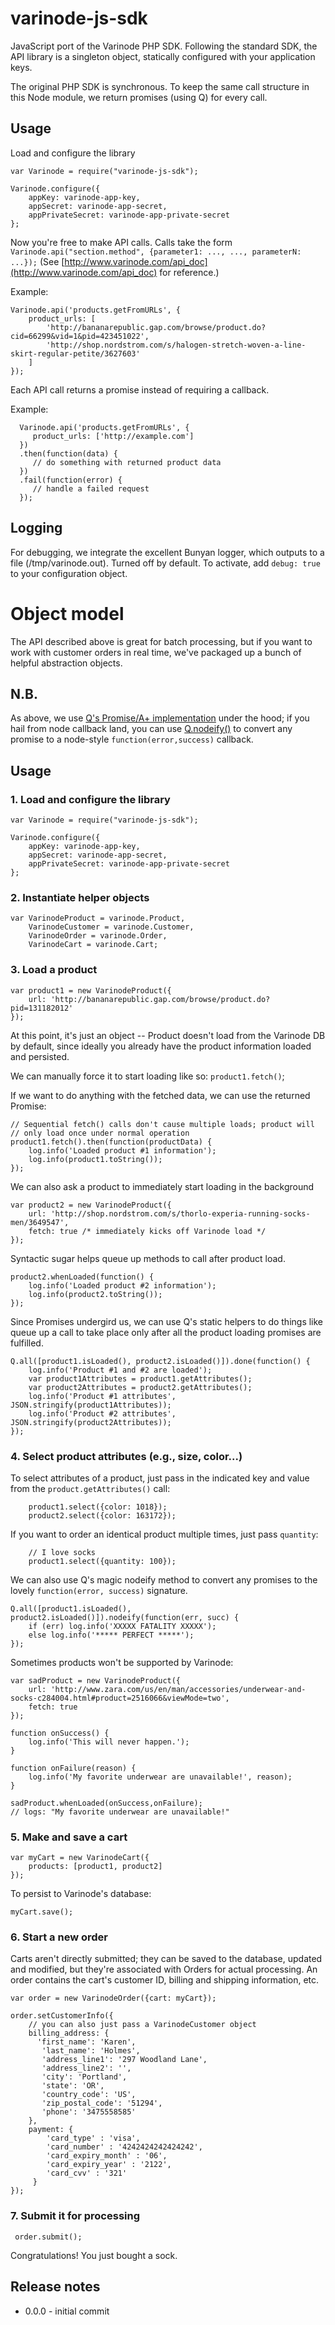 varinode-js-sdk
===============

JavaScript port of the Varinode PHP SDK. Following the standard SDK, the API library is a singleton object, statically configured with your application keys.

The original PHP SDK is synchronous. To keep the same call structure in this Node module, we return promises (using Q) for every call.

Usage
-----

Load and configure the library 



	var Varinode = require("varinode-js-sdk");
	
	Varinode.configure({
    	appKey: varinode-app-key,
        appSecret: varinode-app-secret,
    	appPrivateSecret: varinode-app-private-secret
    };
    
Now you're free to make API calls. Calls take the form `Varinode.api("section.method", {parameter1: ..., ..., parameterN: ...});` (See [http://www.varinode.com/api_doc](http://www.varinode.com/api_doc) for reference.)
     
Example:

	Varinode.api('products.getFromURLs', {
    	product_urls: [
     		'http://bananarepublic.gap.com/browse/product.do?cid=66299&vid=1&pid=423451022',
            'http://shop.nordstrom.com/s/halogen-stretch-woven-a-line-skirt-regular-petite/3627603'
        ]
    });
     
Each API call returns a promise instead of requiring a callback.

Example:

      Varinode.api('products.getFromURLs', {
         product_urls: ['http://example.com']
      })
      .then(function(data) {
         // do something with returned product data
      })
      .fail(function(error) {
         // handle a failed request
      });
     

Logging
-------
For debugging, we integrate the excellent Bunyan logger, which outputs to a file (/tmp/varinode.out). Turned off by default. To activate, add `debug: true` to your configuration object.


Object model
============

The API described above is great for batch processing, but if you want to work with customer orders in real time, we've packaged up a bunch of helpful abstraction objects.

N.B.
----
As above, we use [Q's Promise/A+ implementation](https://github.com/kriskowal/q) under the hood; if you hail from node callback land, you can use [Q.nodeify()](https://github.com/kriskowal/q/wiki/API-Reference#promisenodeifycallback) to convert any promise to a node-style `function(error,success)` callback.

Usage
-----

### 1. Load and configure the library

    var Varinode = require("varinode-js-sdk");

    Varinode.configure({
        appKey: varinode-app-key,
        appSecret: varinode-app-secret,
        appPrivateSecret: varinode-app-private-secret
    };


### 2. Instantiate helper objects

	var VarinodeProduct = varinode.Product,
    	VarinodeCustomer = varinode.Customer,
    	VarinodeOrder = varinode.Order,
    	VarinodeCart = varinode.Cart;

### 3. Load a product

	var product1 = new VarinodeProduct({
    	url: 'http://bananarepublic.gap.com/browse/product.do?pid=131182012'
	});

At this point, it's just an object -- Product doesn't load from the Varinode DB by default, since ideally you already have the product information loaded and persisted.

We can manually force it to start loading like so:
`product1.fetch()`;

If we want to do anything with the fetched data, we can use the returned Promise:

	// Sequential fetch() calls don't cause multiple loads; product will 
	// only load once under normal operation 
	product1.fetch().then(function(productData) {
    	log.info('Loaded product #1 information');
    	log.info(product1.toString());
	});
	
We can also ask a product to immediately start loading in the background
	
	var product2 = new VarinodeProduct({
    	url: 'http://shop.nordstrom.com/s/thorlo-experia-running-socks-men/3649547',
    	fetch: true /* immediately kicks off Varinode load */
	});

Syntactic sugar helps queue up methods to call after product load.

	product2.whenLoaded(function() {
    	log.info('Loaded product #2 information');
    	log.info(product2.toString());
	});

Since Promises undergird us, we can use Q's static helpers to do things like queue up a call to take place only after all the product loading promises are fulfilled.

	Q.all([product1.isLoaded(), product2.isLoaded()]).done(function() {
	    log.info('Product #1 and #2 are loaded');
	    var product1Attributes = product1.getAttributes();
    	var product2Attributes = product2.getAttributes();
	    log.info('Product #1 attributes', JSON.stringify(product1Attributes));
	    log.info('Product #2 attributes', JSON.stringify(product2Attributes));
	});
	
### 4. Select product attributes (e.g., size, color...)

To select attributes of a product, just pass in the indicated key and value from the `product.getAttributes()` call:

    	product1.select({color: 1018});
   		product2.select({color: 163172});
   		
If you want to order an identical product multiple times, just pass `quantity`:

		// I love socks
    	product1.select({quantity: 100});

We can also use Q's magic nodeify method to convert any promises to the lovely `function(error, success)` signature.

	Q.all([product1.isLoaded(), product2.isLoaded()]).nodeify(function(err, succ) {
    	if (err) log.info('XXXXX FATALITY XXXXX');
    	else log.info('***** PERFECT *****');
	});
	
Sometimes products won't be supported by Varinode:
	
    var sadProduct = new VarinodeProduct({
        url: 'http://www.zara.com/us/en/man/accessories/underwear-and-socks-c284004.html#product=2516066&viewMode=two',
        fetch: true
    });

	function onSuccess() { 
    	log.info('This will never happen.');
    }
    
    function onFailure(reason) {
    	log.info('My favorite underwear are unavailable!', reason);
    }
    
    sadProduct.whenLoaded(onSuccess,onFailure);
    // logs: "My favorite underwear are unavailable!"
    
### 5. Make and save a cart
    
    var myCart = new VarinodeCart({
        products: [product1, product2]
    });

To persist to Varinode's database:

	myCart.save(); 

### 6. Start a new order 

Carts aren't directly submitted; they can be saved to the database, updated and modified, but they're associated with Orders for actual processing. An order contains the cart's customer ID, billing and shipping information, etc.

	var order = new VarinodeOrder({cart: myCart});

    order.setCustomerInfo({
    	// you can also just pass a VarinodeCustomer object
        billing_address: {
      	  'first_name': 'Karen',
     	   'last_name': 'Holmes',
     	   'address_line1': '297 Woodland Lane',
     	   'address_line2': '',
     	   'city': 'Portland',
     	   'state': 'OR',
     	   'country_code': 'US',
       	   'zip_postal_code': '51294',
       	   'phone': '3475558585'
    	},
        payment: {
        	'card_type' : 'visa',
	        'card_number' : '4242424242424242',
    	    'card_expiry_month' : '06',
	        'card_expiry_year' : '2122',
    	    'card_cvv' : '321'
    	 }
    });
    
### 7. Submit it for processing


     order.submit(); 
     
Congratulations! You just bought a sock.

Release notes
-----
 - 0.0.0 - initial commit
